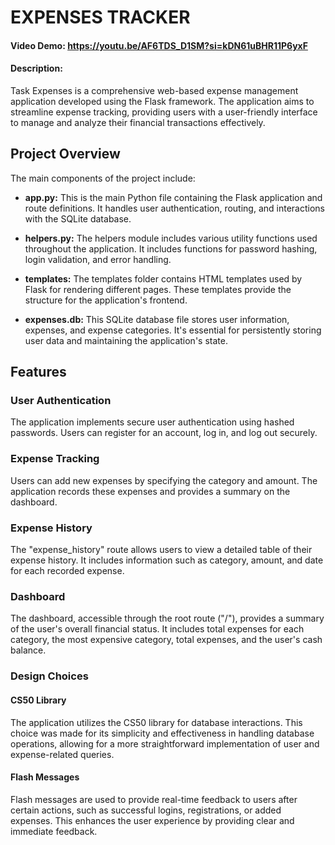 # EXPENSES TRACKER
#### Video Demo:  <https://youtu.be/AF6TDS_D1SM?si=kDN61uBHR11P6yxF>
#### Description:

Task Expenses is a comprehensive web-based expense management application developed using the Flask framework. The application aims to streamline expense tracking, providing users with a user-friendly interface to manage and analyze their financial transactions effectively.

## Project Overview

The main components of the project include:

- **app.py:** This is the main Python file containing the Flask application and route definitions. It handles user authentication, routing, and interactions with the SQLite database.

- **helpers.py:** The helpers module includes various utility functions used throughout the application. It includes functions for password hashing, login validation, and error handling.

- **templates:** The templates folder contains HTML templates used by Flask for rendering different pages. These templates provide the structure for the application's frontend.

- **expenses.db:** This SQLite database file stores user information, expenses, and expense categories. It's essential for persistently storing user data and maintaining the application's state.

## Features

### User Authentication

The application implements secure user authentication using hashed passwords. Users can register for an account, log in, and log out securely.

### Expense Tracking

Users can add new expenses by specifying the category and amount. The application records these expenses and provides a summary on the dashboard.

### Expense History

The "expense_history" route allows users to view a detailed table of their expense history. It includes information such as category, amount, and date for each recorded expense.

### Dashboard

The dashboard, accessible through the root route ("/"), provides a summary of the user's overall financial status. It includes total expenses for each category, the most expensive category, total expenses, and the user's cash balance.

### Design Choices

#### CS50 Library

The application utilizes the CS50 library for database interactions. This choice was made for its simplicity and effectiveness in handling database operations, allowing for a more straightforward implementation of user and expense-related queries.

#### Flash Messages

Flash messages are used to provide real-time feedback to users after certain actions, such as successful logins, registrations, or added expenses. This enhances the user experience by providing clear and immediate feedback.


